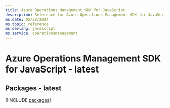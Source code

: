 ```yaml
---
title: Azure Operations Management SDK for JavaScript
description: Reference for Azure Operations Management SDK for JavaScript
ms.date: 05/28/2024
ms.topic: reference
ms.devlang: javascript
ms.service: operationsmanagement
---
```

# Azure Operations Management SDK for JavaScript - latest
## Packages - latest
[!INCLUDE [packages](operations-management-index.md)]